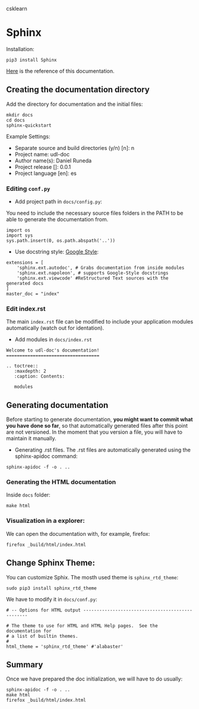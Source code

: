 csklearn

# Sphinx

Installation:

```
pip3 install Sphinx
```

[Here](https://developer.ridgerun.com/wiki/index.php/How_to_generate_sphinx_documentation_for_python_code_running_in_an_embedded_system)
is the reference of this documentation.

## Creating the documentation directory

Add the directory for documentation and the initial files:

```
mkdir docs
cd docs
sphinx-quickstart
```

Example Settings:

- Separate source and build directories (y/n) [n]: n
- Project name: udl-doc
- Author name(s): Daniel Runeda
- Project release []: 0.0.1
- Project language [en]: es

### Editing `conf.py`

- Add project path in `docs/config.py`:

You need to include the necessary source files folders in the PATH to be able
to generate the documentation from.

```
import os
import sys
sys.path.insert(0, os.path.abspath('..'))
```

- Use docstring style: [Google Style](https://google.github.io/styleguide/pyguide.html#381-docstrings):

```
extensions = [
    'sphinx.ext.autodoc', # Grabs documentation from inside modules
    'sphinx.ext.napoleon', # supports Google-Style docstrings
    'sphinx.ext.viewcode' #ReStructured Text sources with the generated docs
]
master_doc = "index"
```

### Edit index.rst

The main `index.rst` file can be modified to include your application modules automatically (watch out for identation).

- Add modules in `docs/index.rst`

```
Welcome to udl-doc's documentation!
===================================

.. toctree::
   :maxdepth: 2
   :caption: Contents:

   modules
```

## Generating documentation

Before starting to generate documentation, **you might want to commit what you
have done so far**, so that automatically generated files after this point are
not versioned. In the moment that you version a file, you will have to
maintain it manually.

- Generating .rst files. The .rst files are automatically generated using the sphinx-apidoc command:

```
sphinx-apidoc -f -o . ..
```

### Generating the HTML documentation

Inside `docs` folder:

```
make html
```

### Visualization in a explorer:

We can open the documentation with, for example, firefox:

```
firefox _build/html/index.html
```

## Change Sphinx Theme:

You can customize Sphix. The mosth used theme is `sphinx_rtd_theme`:

```
sudo pip3 install sphinx_rtd_theme
```

We have to modify it in `docs/conf.py`:

```
# -- Options for HTML output -------------------------------------------------

# The theme to use for HTML and HTML Help pages.  See the documentation for
# a list of builtin themes.
#
html_theme = 'sphinx_rtd_theme' #'alabaster'
```

## Summary

Once we have prepared the doc initialization, we will have to do usually:

```
sphinx-apidoc -f -o . ..
make html
firefox _build/html/index.html
```
